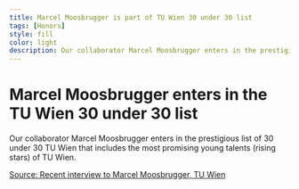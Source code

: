 ```yaml
---
title: Marcel Moosbrugger is part of TU Wien 30 under 30 list
tags: [Honors]  
style: fill
color: light
description: Our collaborator Marcel Moosbrugger enters in the prestigious list of 30 under 30 TU Wien that includes the most promising young talents (rising stars) of TU Wien. 
---
```


# Marcel Moosbrugger enters in the TU Wien 30 under 30 list

Our collaborator Marcel Moosbrugger enters in the prestigious list of 30 under 30 TU Wien that includes the most promising young talents (rising stars) of TU Wien.


[Source: Recent interview to Marcel Moosbrugger, TU Wien](https://informatics.tuwien.ac.at/news/2239)